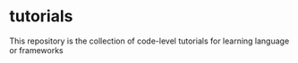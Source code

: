 # tutorials
This repository is the collection of code-level tutorials for learning language or frameworks
